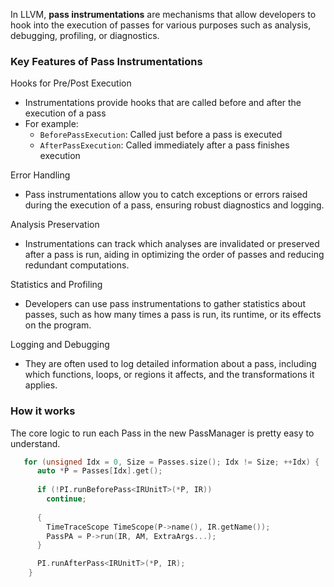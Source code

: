 In LLVM, **pass instrumentations** are mechanisms that allow developers to hook into the execution of passes for various purposes such as analysis, debugging, profiling, or diagnostics.

### Key Features of Pass Instrumentations
Hooks for Pre/Post Execution
- Instrumentations provide hooks that are called before and after the execution of a pass
- For example:
	- `BeforePassExecution`: Called just before a pass is executed
	- `AfterPassExecution`: Called immediately after a pass finishes execution

Error Handling
- Pass instrumentations allow you to catch exceptions or errors raised during the execution of a pass, ensuring robust diagnostics and logging.

Analysis Preservation
- Instrumentations can track which analyses are invalidated or preserved after a pass is run, aiding in optimizing the order of passes and reducing redundant computations.

Statistics and Profiling
- Developers can use pass instrumentations to gather statistics about passes, such as how many times a pass is run, its runtime, or its effects on the program.

Logging and Debugging
- They are often used to log detailed information about a pass, including which functions, loops, or regions it affects, and the transformations it applies.

### How it works
The core logic to run each Pass in the new PassManager is pretty easy to understand.
```cpp
   for (unsigned Idx = 0, Size = Passes.size(); Idx != Size; ++Idx) {
      auto *P = Passes[Idx].get();
      
      if (!PI.runBeforePass<IRUnitT>(*P, IR))
        continue;
      
      {
        TimeTraceScope TimeScope(P->name(), IR.getName());
        PassPA = P->run(IR, AM, ExtraArgs...);
      }

      PI.runAfterPass<IRUnitT>(*P, IR);
    }
```